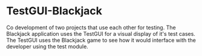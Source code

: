 # TestGUI-Blackjack
Co development of two projects that use each other for testing. The Blackjack application uses the TestGUI for a visual display of it's test cases. The TestGUI uses the Blackjack game to see how it would interface with the developer using the test module.
